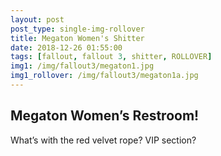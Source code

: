 ```yaml
---
layout: post
post_type: single-img-rollover
title: Megaton Women's Shitter
date: 2018-12-26 01:55:00
tags: [fallout, fallout 3, shitter, ROLLOVER]
img1: /img/fallout3/megaton1.jpg
img1_rollover: /img/fallout3/megaton1a.jpg
---
```

## Megaton Women’s Restroom!

What’s with the red velvet rope? VIP section?
